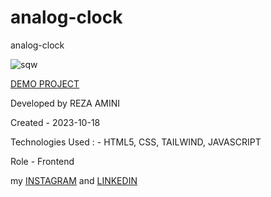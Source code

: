 # analog-clock
analog-clock

![sqw](https://github.com/rezaaminiweb/analog-clock/assets/140278906/ccca5844-25e4-4073-91ea-b4e6293159fb)


<a href="https://rezaaminiweb.github.io/analog-clock">DEMO PROJECT</a>

Developed by REZA AMINI

Created - 2023-10-18

Technologies Used : - HTML5, CSS,  TAILWIND, JAVASCRIPT

Role - Frontend

my <a href="https://instagram.com/reza_web_design?igshid=NGVhN2U2NjQ0Yg==">INSTAGRAM</a> and <a href="https://www.linkedin.com/in/reza-amini-273386272?utm_source=share&utm_campaign=share_via&utm_content=profile&utm_medium=ios_app">LINKEDIN</a>
